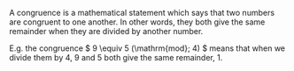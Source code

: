 A congruence is a mathematical statement which says that two numbers are
congruent to one another. In other words, they both give the same
remainder when they are divided by another number.

E.g. the congruence $ 9 \equiv 5 (\mathrm{mod}\; 4) $ means that 
when we divide them by $4$, $9$ and $5$ both give the same remainder, $1$.
